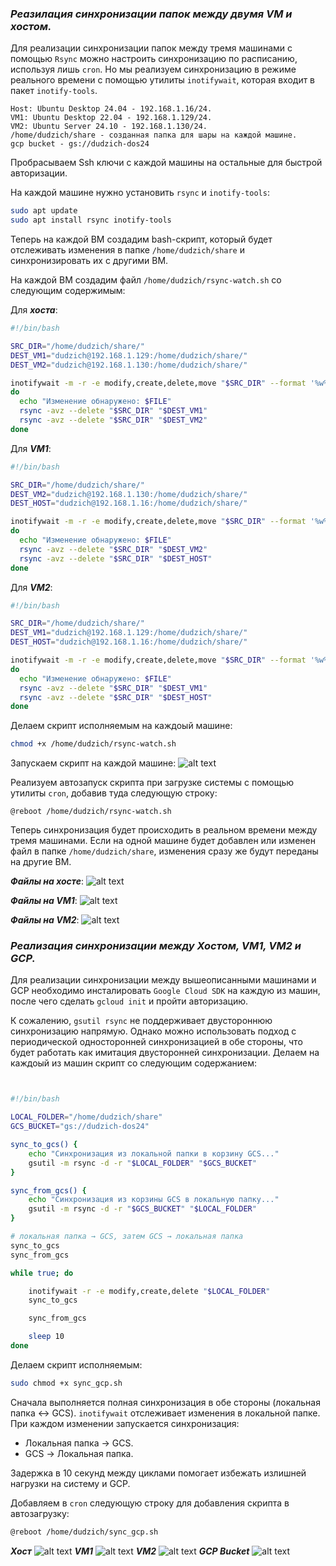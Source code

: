 ### *Реазилация синхронизации папок между двумя VM и хостом.*

Для реализации синхронизации папок между тремя машинами с помощью `Rsync` можно настроить синхронизацию по расписанию, используя лишь `cron`. Но мы реализуем синхронизацию в режиме реального времени с помощью утилиты `inotifywait`, которая входит в пакет `inotify-tools`.

    Host: Ubuntu Desktop 24.04 - 192.168.1.16/24.
    VM1: Ubuntu Desktop 22.04 - 192.168.1.129/24.
    VM2: Ubuntu Server 24.10 - 192.168.1.130/24.
    /home/dudzich/share - созданная папка для шары на каждой машине.
    gcp bucket - gs://dudzich-dos24


Пробрасываем Ssh ключи с каждой машины на остальные для быстрой авторизации.

На каждой машине нужно установить `rsync` и `inotify-tools`:
```Bash
sudo apt update
sudo apt install rsync inotify-tools
```
Теперь на каждой ВМ создадим bash-скрипт, который будет отслеживать изменения в папке `/home/dudzich/share` и синхронизировать их с другими ВМ.

На каждой ВМ создадим файл `/home/dudzich/rsync-watch.sh` со следующим содержимым:

Для ***хоста***:
```Bash
#!/bin/bash

SRC_DIR="/home/dudzich/share/"
DEST_VM1="dudzich@192.168.1.129:/home/dudzich/share/"
DEST_VM2="dudzich@192.168.1.130:/home/dudzich/share/"

inotifywait -m -r -e modify,create,delete,move "$SRC_DIR" --format '%w%f' | while read FILE
do
  echo "Изменение обнаружено: $FILE"
  rsync -avz --delete "$SRC_DIR" "$DEST_VM1"
  rsync -avz --delete "$SRC_DIR" "$DEST_VM2"
done
```
Для ***VM1***:
```Bash
#!/bin/bash

SRC_DIR="/home/dudzich/share/"
DEST_VM2="dudzich@192.168.1.130:/home/dudzich/share/"
DEST_HOST="dudzich@192.168.1.16:/home/dudzich/share/"

inotifywait -m -r -e modify,create,delete,move "$SRC_DIR" --format '%w%f' | while read FILE
do
  echo "Изменение обнаружено: $FILE"
  rsync -avz --delete "$SRC_DIR" "$DEST_VM2"
  rsync -avz --delete "$SRC_DIR" "$DEST_HOST"
done
```
Для ***VM2***:
```Bash
#!/bin/bash

SRC_DIR="/home/dudzich/share/"
DEST_VM1="dudzich@192.168.1.129:/home/dudzich/share/"
DEST_HOST="dudzich@192.168.1.16:/home/dudzich/share/"

inotifywait -m -r -e modify,create,delete,move "$SRC_DIR" --format '%w%f' | while read FILE
do
  echo "Изменение обнаружено: $FILE"
  rsync -avz --delete "$SRC_DIR" "$DEST_VM1"
  rsync -avz --delete "$SRC_DIR" "$DEST_HOST"
done
```

Делаем скрипт исполняемым на каждоый машине:
```Bash
chmod +x /home/dudzich/rsync-watch.sh
```

Запускаем скрипт на каждой машине:
![alt text](images/script.png)

Реализуем автозапуск скрипта при загрузке системы с помощью утилиты `cron`, добавив туда следующую строку:
```
@reboot /home/dudzich/rsync-watch.sh
```
Теперь синхронизация будет происходить в реальном времени между тремя машинами. Если на одной машине будет добавлен или изменен файл в папке `/home/dudzich/share`, изменения сразу же будут переданы на другие ВМ.

***Файлы на хосте***:
![alt text](images/host.png)

***Файлы на VM1***:
![alt text](images/vm1.png)

***Файлы на VM2***:
![alt text](images/vm2.png)

### *Реализация синхронизации между Хостом, VM1, VM2 и GCP.*

Для реализации синхронизации между вышеописанными машинами и GCP необходимо инсталировать `Google Cloud SDK` на каждую из машин, после чего сделать `gcloud init` и пройти авторизацию.

К сожалению, `gsutil rsync` не поддерживает двустороннюю синхронизацию напрямую. Однако можно использовать подход с периодической односторонней синхронизацией в обе стороны, что будет работать как имитация двусторонней синхронизации. Делаем на каждоый из машин скрипт со следующим содержанием:
```Bash


#!/bin/bash

LOCAL_FOLDER="/home/dudzich/share"
GCS_BUCKET="gs://dudzich-dos24"

sync_to_gcs() {
    echo "Синхронизация из локальной папки в корзину GCS..."
    gsutil -m rsync -d -r "$LOCAL_FOLDER" "$GCS_BUCKET"
}

sync_from_gcs() {
    echo "Синхронизация из корзины GCS в локальную папку..."
    gsutil -m rsync -d -r "$GCS_BUCKET" "$LOCAL_FOLDER"
}

# локальная папка → GCS, затем GCS → локальная папка
sync_to_gcs
sync_from_gcs

while true; do

    inotifywait -r -e modify,create,delete "$LOCAL_FOLDER"
    sync_to_gcs

    sync_from_gcs

    sleep 10
done
```
Делаем скрипт исполняемым:
```Bash
sudo chmod +x sync_gcp.sh
```

Сначала выполняется полная синхронизация в обе стороны (локальная папка ↔ GCS).
`inotifywait` отслеживает изменения в локальной папке. При каждом изменении запускается синхронизация:
 * Локальная папка → GCS.
 * GCS → Локальная папка.

Задержка в 10 секунд между циклами помогает избежать излишней нагрузки на систему и GCP.

Добавляем в `cron` следующую строку для добавления скрипта в автозагрузку:

```Bash 
@reboot /home/dudzich/sync_gcp.sh
```

***Хост***
![alt text](images/gcp1.png)
***VM1***
![alt text](images/gcp2.png)
***VM2***
![alt text](images/gcp3.png)
***GCP Bucket***
![alt text](images/gcp4.png)